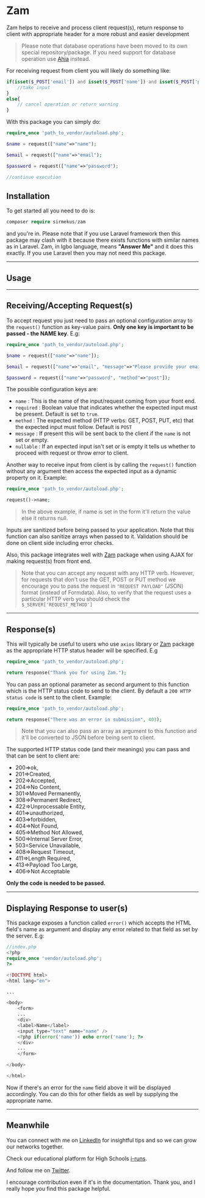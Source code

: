 # Zam

Zam helps to receive and process client request(s), return response to client with appropriate header for a more robust and easier development

>Please note that database operations have been moved to its own special repository/package. If you need support for database operation use [Ahia](https://github.com/SirMekus/ahia) instead.

For receiving request from client you will likely do something like:

```php
if(isset($_POST['email']) and isset($_POST['name']) and isset($_POST['password'])){
    //take input
}
else{
    // cancel operation or return warning
}
```

With this package you can simply do:

```php
require_once 'path_to_vendor/autoload.php';

$name = request(["name"=>"name");

$email = request(["name"=>"email");

$password = request(["name"=>"password");

//continue execution
```

## Installation

To get started all you need to do is:

```php
composer require sirmekus/zam
```

and you're in. Please note that if you use Laravel framework then this package may clash with it because there exists functions with similar names as in Laravel. Zam, in Igbo language, means **"Answer Me"** and it does this exactly. If you use Laravel then you may not need this package.

---

## Usage

---

## Receiving/Accepting Request(s)

To accept request you just need to pass an optional configuration array to the `request()` function as key-value pairs. **Only one key is important to be passed - the NAME key**. E.g:

```php
require_once 'path_to_vendor/autoload.php';

$name = request(["name"=>"name"]);

$email = request(["name"=>"email", "message"=>"Please provide your email address"]);

$password = request(["name"=>"password", "method"=>"post"]);
```

The possible configuration keys are:

- `name` : This is the name of the input/request coming from your front end.
- `required` : Boolean value that indicates whether the expected input must be present. Default is set to `true`.
- `method` : The expected method (HTTP verbs: GET, POST, PUT, etc) that the expected input must follow. Default is `POST`
- `message` : If present this will be sent back to the client if the `name` is not set or empty.
- `nullable` : If an expected input isn't set or is empty it tells us whether to proceed with request or throw error to client.

Another way to receive input from client is by calling the `request()` function without any argument then access the expected input as a dynamic property on it. Example:

```php
require_once 'path_to_vendor/autoload.php';

request()->name; 
```

>In the above example, if name is set in the form it'll return the value else it returns null.

Inputs are sanitized before being passed to your application. Note that this function can also sanitize arrays when passed to it. Validation should be done on client side including error checks.

Also, this package integrates well with [Zam](https://www.npmjs.com/package/mmuo) package when using AJAX for making request(s) from front end.

> Note that you can accept any request with any HTTP verb. However, for requests that don't use the GET, POST or PUT method we encourage you to pass the request in `"REQUEST PAYLOAD"` (JSON) format (instead of Formdata). Also, to verify that the request uses a particular HTTP verb you should check the `$_SERVER['REQUEST_METHOD']`

---

## Response(s)

This will typically be useful to users who use `axios` library or [Zam](https://www.npmjs.com/package/mmuo) package as the appropriate HTTP status header will be specified. E.g

```php
require_once 'path_to_vendor/autoload.php';

return response("Thank you for using Zam.");
```

You can pass an optional parameter as second argument to this function which is the HTTP status code to send to the client. By default a `200 HTTP status code` is sent to the client. Example:

```php
require_once 'path_to_vendor/autoload.php';

return response("There was an error in submission", 403);
```

>Note that you can also pass an array as argument to this function and it'll be converted to JSON before being sent to client.

The supported HTTP status code (and their meanings) you can pass and that can be sent to client are:

- 200=>ok,
- 201=>Created,
- 202=>Accepted,
- 204=>No Content,
- 301=>Moved Permanently,
- 308=>Permanent Redirect,
- 422=>Unprocessable Entity,
- 401=>unauthorized,
- 403=>forbidden,
- 404=>Not Found,
- 405=>Method Not Allowed,
- 500=>Internal Server Error,
- 503=Service Unavailable,
- 408=>Request Timeout,
- 411=>Length Required,
- 413=>Payload Too Large,
- 406=>Not Acceptable

**Only the code is needed to be passed.**

---

## Displaying Response to user(s)
This package exposes a function called `error()` which accepts the HTML field's name as argument and display any error related to that field as set by the server. E.g:

```php
//index.php
<?php
require_once 'vendor/autoload.php';
?>

<!DOCTYPE html>
<html lang="en">

...

<body>
    <form>
    ...
    <div>
    <label>Name</label>
    <input type="text" name="name" />
    <?php if(error('name')) echo error('name'); ?>
    </div>
    ...
    </form>

</body>

</html>
```

Now if there's an error for the `name` field above it will be displayed accordingly. You can do this for other fields as well by supplying the appropriate name.

---

## Meanwhile

 You can connect with me on [LinkedIn](https://www.linkedin.com/in/sirmekus) for insightful tips and so we can grow our networks together.

 Check our educational platform for High Schools [i-runs](https://www.i-runs.com).

 And follow me on [Twitter](https://www.twitter.com/Sire_Mekus).

 I encourage contribution even if it's in the documentation. Thank you, and I really hope you find this package helpful.
